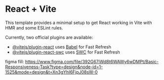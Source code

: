 # React + Vite

This template provides a minimal setup to get React working in Vite with HMR and some ESLint rules.

Currently, two official plugins are available:

- [@vitejs/plugin-react](https://github.com/vitejs/vite-plugin-react/blob/main/packages/plugin-react/README.md) uses [Babel](https://babeljs.io/) for Fast Refresh
- [@vitejs/plugin-react-swc](https://github.com/vitejs/vite-plugin-react-swc) uses [SWC](https://swc.rs/) for Fast Refresh

figma fill: https://www.figma.com/file/392G67iWd8t6WAWy6wDMPt/Basic-Responsiveness-Task?type=design&node-id=1-1525&mode=design&t=Xn3gYhI6FjpJ08sW-0
